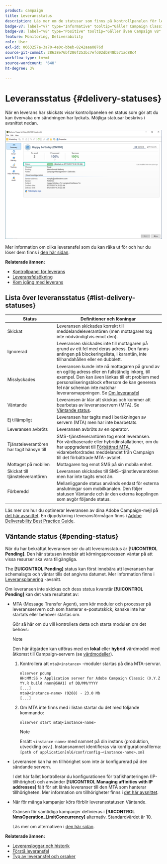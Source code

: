```yaml
---
product: campaign
title: Leveransstatus
description: Läs mer om de statusar som finns på kontrollpanelen för leverans
badge-v7: label="v7" type="Informative" tooltip="Gäller Campaign Classic v7"
badge-v8: label="v8" type="Positive" tooltip="Gäller även Campaign v8"
feature: Monitoring, Deliverability
role: User
exl-id: 0663257a-3a70-4e0c-bbeb-8242aaa0876d
source-git-commit: 28638e76bf286f253bc7efd02db848b571ad88c4
workflow-type: tm+mt
source-wordcount: '640'
ht-degree: 3%

---
```


# Leveransstatus {#delivery-statuses}



<!--ajouter intro 

ajouter screenshot -->

När en leverans har skickats visar kontrollpanelen en status som gör att du kan övervaka om sändningen har lyckats. Möjliga statusar beskrivs i avsnittet nedan.

![](assets/delivery-status.png)

Mer information om olika leveransfel som du kan råka ut för och hur du löser dem finns i [den här sidan](understanding-delivery-failures.md).

**Relaterade ämnen:**

* [Kontrollpanel för leverans](delivery-dashboard.md)
* [Leveransfelsökning](delivery-troubleshooting.md)
* [Kom igång med leverans](about-deliverability.md)

## Lista över leveransstatus {#list-delivery-statuses}

<table> 
 <thead> 
  <tr> 
   <th> Status<br /> </th> 
   <th> Definitioner och lösningar<br /> </th> 
  </tr> 
 </thead> 
 <tbody> 
  <tr> 
   <td> Skickat<br /> </td> 
   <td> Leveransen skickades korrekt till meddelandeleverantören (men mottagaren tog inte nödvändigtvis emot den).<br /> </td> 
  </tr> 
  <tr> 
   <td> Ignorerad<br /> </td> 
   <td> Leveransen skickades inte till mottagaren på grund av ett fel med deras adress. Den fanns antingen på blockeringslista, i karantän, inte tillhandahållen eller en dubblett. <br /> </td> 
  </tr> 
  <tr> 
   <td> Misslyckades<br /> </td> 
   <td> Leveransen kunde inte nå mottagaren på grund av en ogiltig adress eller en fullständig inkorg, till exempel. Den kan även länkas till ett problem med personaliseringsblock eftersom de kan generera fel när scheman inte matchar leveransmappningen. Se <a href="understanding-delivery-failures.md" target="_blank">Om leveransfel</a><br /> </td> 
  </tr>
  <tr> 
   <td> Väntande<br /> </td> 
   <td> Leveransen är klar att skickas och kommer att bearbetas av leveransservern (MTA). Se <a href="#pending-status" target="_blank">Väntande status</a>.<br /> </td> 
  </tr> 
  <tr> 
   <td> Ej tillämpligt<br /> </td> 
   <td> Leveransen har tagits med i beräkningen av servern (MTA) men har inte bearbetats.<br /> </td> 
  </tr>  
  <tr> 
   <td> Leveransen avbröts<br /> </td> 
   <td> Leveransen avbröts av en operator.<br /> </td> 
  </tr> 
  <tr> 
   <td> Tjänsteleverantören har tagit hänsyn till<br /> </td> 
   <td> SMS-tjänstleverantören tog emot leveransen.<br /> För värdbaserade eller hybridinstallationer, om du har uppgraderat till <a href="sending-with-enhanced-mta.md" target="_blank">Förbättrad MTA</a>, vidarebefordrades meddelandet från Campaign till det förbättrade MTA-avtalet.</td> 
  </tr> 
  <tr> 
   <td> Mottaget på mobilen<br /> </td> 
   <td> Mottagaren tog emot SMS på sin mobila enhet.<br /> </td> 
  </tr>
  <tr> 
   <td> Skickat till tjänsteleverantören<br /> </td> 
   <td> Leveransen skickades till SMS-tjänstleverantören men har inte tagits emot än.<br />
   </td> 
  </tr> 
  <tr> 
   <td> Förberedd<br /> </td> 
   <td> Mellanliggande status används endast för externa anslutningar som mobilkanalen. Den följer statusen Väntande och är den externa kopplingen som avgör följande status.<br /> </td> 
  </tr> 
 </tbody> 
</table>

Läs mer om hur du optimerar leveransen av dina Adobe Campaign-mejl på [det här avsnittet](about-deliverability.md). En djupdykning i leveransförmågan finns i [Adobe Deliverability Best Practice Guide](https://experienceleague.adobe.com/docs/deliverability-learn/deliverability-best-practice-guide/introduction.html?lang=sv).

## Väntande status {#pending-status}

När du har bekräftat leveransen ser du att leveransstatus är **[!UICONTROL Pending]**. Den här statusen innebär att körningsprocessen väntar på att vissa resurser ska vara tillgängliga.

The **[!UICONTROL Pending]** status kan först innebära att leveransen har schemalagts och väntar tills det angivna datumet. Mer information finns i [Leveransplanering](steps-sending-the-delivery.md#scheduling-the-delivery-sending) -avsnitt.

Om leveransen inte skickas och dess status kvarstår **[!UICONTROL Pending]** kan det vara resultatet av:

* MTA (Message Transfer Agent), som kör moduler och processer på leveransservern och som hanterar e-postutskick, kanske inte har startats eller behöver startas om.

  Gör så här om du vill kontrollera detta och starta modulen om det behövs:

  >[!NOTE]
  >
  >Den här åtgärden kan utföras med en **lokal** eller **hybrid** värdmodell med åtkomst till Campaign-servern (se [värdmodeller](../../installation/using/hosting-models.md)).

   1. Kontrollera att `mta@<instance>` -moduler startas på dina MTA-servrar.

      ```
      nlserver pdump
      HH:MM:SS > Application server for Adobe Campaign Classic (X.Y.Z YY.R build nnnn@SHA1) of DD/MM/YYYY
      [...]
      mta@<instance-name> (9268) - 23.0 Mb
      [...]
      ```

   1. Om MTA inte finns med i listan startar du det med följande kommando:

      ```
      nlserver start mta@<instance-name>
      ```

      >[!NOTE]
      >
      >Ersätt `<instance-name>` med namnet på din instans (produktion, utveckling osv.). Instansnamnet identifieras via konfigurationsfilerna: `[path of application]nl6/conf/config-<instance-name>.xml`

* Leveransen kan ha en tillhörighet som inte är konfigurerad på den sändande servern.

  I det här fallet kontrollerar du konfigurationen för trafikhanteringen (IP-tillhörighet) och använder **[!UICONTROL Managing affinities with IP addresses]** fält för att länka leveranser till den MTA som hanterar tillhörigheten. Mer information om tillhörigheter finns i [det här avsnittet](../../installation/using/configure-delivery-settings.md).

* När för många kampanjer körs förblir leveransstatusen Väntande.

  Gränsen för samtidiga kampanjer definieras i **[!UICONTROL NmsOperation_LimitConcurrency]** alternativ. Standardvärdet är 10.

  Läs mer om alternativen i [den här sidan](../../installation/using/configuring-campaign-options.md).


**Relaterade ämnen:**

* [Leveransloggar och historik](#delivery-logs-and-history)
* [Förstå leveransfel](understanding-delivery-failures.md)
* [Typ av leveransfel och orsaker](understanding-delivery-failures.md#delivery-failure-types-and-reasons)
